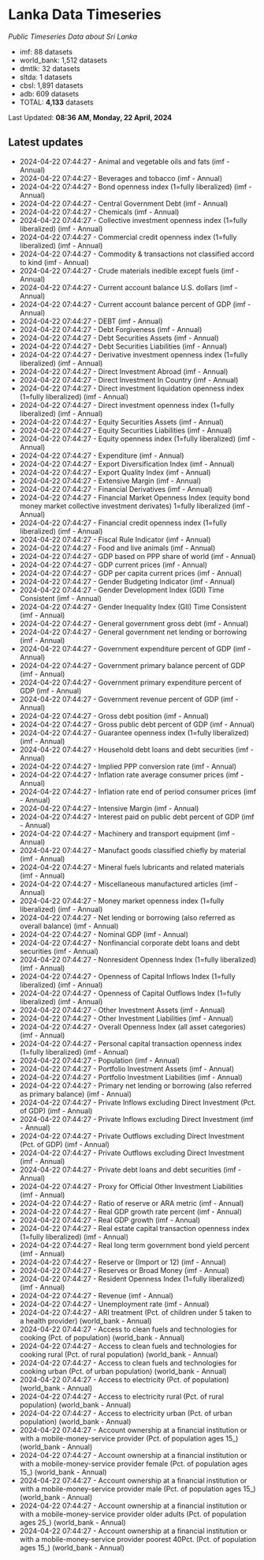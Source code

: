 # Lanka Data Timeseries
*Public Timeseries Data about Sri Lanka*

* imf: 88 datasets
* world_bank: 1,512 datasets
* dmtlk: 32 datasets
* sltda: 1 datasets
* cbsl: 1,891 datasets
* adb: 609 datasets
* TOTAL: **4,133** datasets

Last Updated: **08:36 AM, Monday, 22 April, 2024**

## Latest updates

* 2024-04-22 07:44:27 - Animal and vegetable oils and fats (imf - Annual)
* 2024-04-22 07:44:27 - Beverages and tobacco (imf - Annual)
* 2024-04-22 07:44:27 - Bond openness index (1=fully liberalized) (imf - Annual)
* 2024-04-22 07:44:27 - Central Government Debt (imf - Annual)
* 2024-04-22 07:44:27 - Chemicals (imf - Annual)
* 2024-04-22 07:44:27 - Collective investment openness index (1=fully liberalized) (imf - Annual)
* 2024-04-22 07:44:27 - Commercial credit openness index (1=fully liberalized) (imf - Annual)
* 2024-04-22 07:44:27 - Commodity & transactions not classified accord to kind (imf - Annual)
* 2024-04-22 07:44:27 - Crude materials inedible except fuels (imf - Annual)
* 2024-04-22 07:44:27 - Current account balance U.S. dollars (imf - Annual)
* 2024-04-22 07:44:27 - Current account balance percent of GDP (imf - Annual)
* 2024-04-22 07:44:27 - DEBT (imf - Annual)
* 2024-04-22 07:44:27 - Debt Forgiveness (imf - Annual)
* 2024-04-22 07:44:27 - Debt Securities Assets (imf - Annual)
* 2024-04-22 07:44:27 - Debt Securities Liabilities (imf - Annual)
* 2024-04-22 07:44:27 - Derivative investment openness index (1=fully liberalized) (imf - Annual)
* 2024-04-22 07:44:27 - Direct Investment Abroad (imf - Annual)
* 2024-04-22 07:44:27 - Direct Investment In Country (imf - Annual)
* 2024-04-22 07:44:27 - Direct investment liquidation openness index (1=fully liberalized) (imf - Annual)
* 2024-04-22 07:44:27 - Direct investment openness index (1=fully liberalized) (imf - Annual)
* 2024-04-22 07:44:27 - Equity Securities Assets (imf - Annual)
* 2024-04-22 07:44:27 - Equity Securities Liabilities (imf - Annual)
* 2024-04-22 07:44:27 - Equity openness index (1=fully liberalized) (imf - Annual)
* 2024-04-22 07:44:27 - Expenditure (imf - Annual)
* 2024-04-22 07:44:27 - Export Diversification Index (imf - Annual)
* 2024-04-22 07:44:27 - Export Quality Index (imf - Annual)
* 2024-04-22 07:44:27 - Extensive Margin (imf - Annual)
* 2024-04-22 07:44:27 - Financial Derivatives (imf - Annual)
* 2024-04-22 07:44:27 - Financial Market Openness Index (equity bond money market collective investment derivates) 1=fully liberalized (imf - Annual)
* 2024-04-22 07:44:27 - Financial credit openness index (1=fully liberalized) (imf - Annual)
* 2024-04-22 07:44:27 - Fiscal Rule Indicator (imf - Annual)
* 2024-04-22 07:44:27 - Food and live animals (imf - Annual)
* 2024-04-22 07:44:27 - GDP based on PPP share of world (imf - Annual)
* 2024-04-22 07:44:27 - GDP current prices (imf - Annual)
* 2024-04-22 07:44:27 - GDP per capita current prices (imf - Annual)
* 2024-04-22 07:44:27 - Gender Budgeting Indicator (imf - Annual)
* 2024-04-22 07:44:27 - Gender Development Index (GDI) Time Consistent (imf - Annual)
* 2024-04-22 07:44:27 - Gender Inequality Index (GII) Time Consistent (imf - Annual)
* 2024-04-22 07:44:27 - General government gross debt (imf - Annual)
* 2024-04-22 07:44:27 - General government net lending or borrowing (imf - Annual)
* 2024-04-22 07:44:27 - Government expenditure percent of GDP (imf - Annual)
* 2024-04-22 07:44:27 - Government primary balance percent of GDP (imf - Annual)
* 2024-04-22 07:44:27 - Government primary expenditure percent of GDP (imf - Annual)
* 2024-04-22 07:44:27 - Government revenue percent of GDP (imf - Annual)
* 2024-04-22 07:44:27 - Gross debt position (imf - Annual)
* 2024-04-22 07:44:27 - Gross public debt percent of GDP (imf - Annual)
* 2024-04-22 07:44:27 - Guarantee openness index (1=fully liberalized) (imf - Annual)
* 2024-04-22 07:44:27 - Household debt loans and debt securities (imf - Annual)
* 2024-04-22 07:44:27 - Implied PPP conversion rate (imf - Annual)
* 2024-04-22 07:44:27 - Inflation rate average consumer prices (imf - Annual)
* 2024-04-22 07:44:27 - Inflation rate end of period consumer prices (imf - Annual)
* 2024-04-22 07:44:27 - Intensive Margin (imf - Annual)
* 2024-04-22 07:44:27 - Interest paid on public debt percent of GDP (imf - Annual)
* 2024-04-22 07:44:27 - Machinery and transport equipment (imf - Annual)
* 2024-04-22 07:44:27 - Manufact goods classified chiefly by material (imf - Annual)
* 2024-04-22 07:44:27 - Mineral fuels lubricants and related materials (imf - Annual)
* 2024-04-22 07:44:27 - Miscellaneous manufactured articles (imf - Annual)
* 2024-04-22 07:44:27 - Money market openness index (1=fully liberalized) (imf - Annual)
* 2024-04-22 07:44:27 - Net lending or borrowing (also referred as overall balance) (imf - Annual)
* 2024-04-22 07:44:27 - Nominal GDP (imf - Annual)
* 2024-04-22 07:44:27 - Nonfinancial corporate debt loans and debt securities (imf - Annual)
* 2024-04-22 07:44:27 - Nonresident Openness Index (1=fully liberalized) (imf - Annual)
* 2024-04-22 07:44:27 - Openness of Capital Inflows Index (1=fully liberalized) (imf - Annual)
* 2024-04-22 07:44:27 - Openness of Capital Outflows Index (1=fully liberalized) (imf - Annual)
* 2024-04-22 07:44:27 - Other Investment Assets (imf - Annual)
* 2024-04-22 07:44:27 - Other Investment Liabilities (imf - Annual)
* 2024-04-22 07:44:27 - Overall Openness Index (all asset categories) (imf - Annual)
* 2024-04-22 07:44:27 - Personal capital transaction openness index (1=fully liberalized) (imf - Annual)
* 2024-04-22 07:44:27 - Population (imf - Annual)
* 2024-04-22 07:44:27 - Portfolio Investment Assets (imf - Annual)
* 2024-04-22 07:44:27 - Portfolio Investment Liabilities (imf - Annual)
* 2024-04-22 07:44:27 - Primary net lending or borrowing (also referred as primary balance) (imf - Annual)
* 2024-04-22 07:44:27 - Private Inflows excluding Direct Investment (Pct. of GDP) (imf - Annual)
* 2024-04-22 07:44:27 - Private Inflows excluding Direct Investment (imf - Annual)
* 2024-04-22 07:44:27 - Private Outflows excluding Direct Investment (Pct. of GDP) (imf - Annual)
* 2024-04-22 07:44:27 - Private Outflows excluding Direct Investment (imf - Annual)
* 2024-04-22 07:44:27 - Private debt loans and debt securities (imf - Annual)
* 2024-04-22 07:44:27 - Proxy for Official Other Investment Liabilities (imf - Annual)
* 2024-04-22 07:44:27 - Ratio of reserve or ARA metric (imf - Annual)
* 2024-04-22 07:44:27 - Real GDP growth rate percent (imf - Annual)
* 2024-04-22 07:44:27 - Real GDP growth (imf - Annual)
* 2024-04-22 07:44:27 - Real estate capital transaction openness index (1=fully liberalized) (imf - Annual)
* 2024-04-22 07:44:27 - Real long term government bond yield percent (imf - Annual)
* 2024-04-22 07:44:27 - Reserve or (Import or 12) (imf - Annual)
* 2024-04-22 07:44:27 - Reserves or Broad Money (imf - Annual)
* 2024-04-22 07:44:27 - Resident Openness Index (1=fully liberalized) (imf - Annual)
* 2024-04-22 07:44:27 - Revenue (imf - Annual)
* 2024-04-22 07:44:27 - Unemployment rate (imf - Annual)
* 2024-04-22 07:44:27 - ARI treatment (Pct. of children under 5 taken to a health provider) (world_bank - Annual)
* 2024-04-22 07:44:27 - Access to clean fuels and technologies for cooking (Pct. of population) (world_bank - Annual)
* 2024-04-22 07:44:27 - Access to clean fuels and technologies for cooking rural (Pct. of rural population) (world_bank - Annual)
* 2024-04-22 07:44:27 - Access to clean fuels and technologies for cooking urban (Pct. of urban population) (world_bank - Annual)
* 2024-04-22 07:44:27 - Access to electricity (Pct. of population) (world_bank - Annual)
* 2024-04-22 07:44:27 - Access to electricity rural (Pct. of rural population) (world_bank - Annual)
* 2024-04-22 07:44:27 - Access to electricity urban (Pct. of urban population) (world_bank - Annual)
* 2024-04-22 07:44:27 - Account ownership at a financial institution or with a mobile-money-service provider (Pct. of population ages 15_) (world_bank - Annual)
* 2024-04-22 07:44:27 - Account ownership at a financial institution or with a mobile-money-service provider female (Pct. of population ages 15_) (world_bank - Annual)
* 2024-04-22 07:44:27 - Account ownership at a financial institution or with a mobile-money-service provider male (Pct. of population ages 15_) (world_bank - Annual)
* 2024-04-22 07:44:27 - Account ownership at a financial institution or with a mobile-money-service provider older adults (Pct. of population ages 25_) (world_bank - Annual)
* 2024-04-22 07:44:27 - Account ownership at a financial institution or with a mobile-money-service provider poorest 40Pct. (Pct. of population ages 15_) (world_bank - Annual)